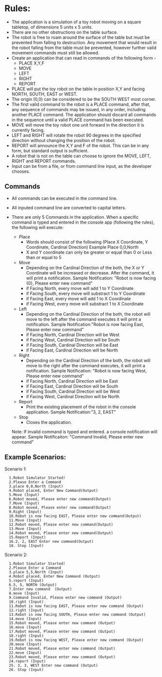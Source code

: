 # Rules:
* The application is a simulation of a toy robot moving on a square tabletop, of dimensions 5 units x 5
units.
* There are no other obstructions on the table surface.
* The robot is free to roam around the surface of the table but must be prevented from falling to
destruction. Any movement that would result in the robot falling from the table must be prevented,
however further valid movement commands must still be allowed.
* Create an application that can read in commands of the following form -
    * PLACE X,Y,F
    * MOVE
    * LEFT
    * RIGHT
    * REPORT
* PLACE will put the toy robot on the table in position X,Y and facing NORTH, SOUTH, EAST or WEST.
* The origin (0,0) can be considered to be the SOUTH WEST most corner.
* The first valid command to the robot is a PLACE command, after that, any sequence of commands may
be issued, in any order, including another PLACE command. The application should discard all
commands in the sequence until a valid PLACE command has been executed.
* MOVE will move the toy robot one unit forward in the direction it is currently facing.
* LEFT and RIGHT will rotate the robot 90 degrees in the specified direction without changing the position
of the robot.
* REPORT will announce the X,Y and F of the robot. This can be in any form, but standard output is
sufficient.
* A robot that is not on the table can choose to ignore the MOVE, LEFT, RIGHT and REPORT commands.
* Input can be from a file, or from command line input, as the developer chooses.


## Commands

* All commands can be executed in the command line.
* All inputed command line are converted to capital letters.
* There are only 5 Commands in the application. When a specific command is typed and entered in the console app (following the rules), the following will execute:
    * Place
        * Words should consist of the following (Place X Coordinate, Y Coordinate, Cardinal Direction) Example Place 0,0,North
        * X and Y coordinate can only be greater or equal than 0 or Less than or equal to 5
    * Move
        * Depending on the Cardinal Direction of the both, the X or Y Coordinate will be increased or decrease. After the command, it will print a notification. Sample Notification: "Robot is now facing {0}, Please enter new command"
         * if Facing North, every move will add 1 to Y Coordinate
         * if Facing South, every move will substract 1 to Y Coordinate
         * if Facing East, every move will add 1 to X Coordinate
         * if Facing West, every move will substract 1 to X Coordinate
    * Left
        * Depending on the Cardinal Direction of the both, the robot will move to the left after the command executes it will print a notification. Sample Notification:"Robot is now facing East, Please enter new command"
         * if Facing North, Cardinal Direction will be West
         * if Facing West, Cardinal Direction will be South
         * if Facing South, Cardinal Direction will be East
         * if Facing East, Cardinal Direction will be North
    * Right
        * Depending on the Cardinal Direction of the both, the robot will move to the right after the command executes, it will print a notification. Sample Notification: "Robot is now facing West, Please enter new command"
         * if Facing North, Cardinal Direction will be East
         * if Facing East, Cardinal Direction will be South
         * if Facing South, Cardinal Direction will be West
         * if Facing West, Cardinal Direction will be North
    * Report
        * Print the existing placement of the robot in the console application. Sample Notification:"3, 2, EAST"
    * Stop
        * Closes the application.

    Note: If invalid command is typed and entered. a console notification will appear. Sample Notificaiton: "Command Invalid, Please enter new command"


## Example Scenarios:

  Scenario 1:
  
      1.Robot Simulator Started!
      2.Please Enter a Command
      3.place 0,0,North (Input)
      4.Robot placed, Enter New Command(Output)
      5.Move (Input)
      6.Robot moved, Please enter new command(Output)
      7.Move (Input)
      8.Robot moved, Please enter new command(Output)
      9.Right (Input)
      10.Robot is now facing EAST, Please enter new command(Output)
      11.Move (Input)
      12.Robot moved, Please enter new command(Output)
      13.Move (Input)
      14.Robot moved, Please enter new command(Output)
      15.Report (Input)
      16.2, 2, EAST Enter new command(Output)
      18. Stop (Input)

  Scenario 2:
  
      1.Robot Simulator Started! 
      2.Please Enter a Command
      3.place 5,5,North (Input)
      4.Robot placed, Enter New Command (Output)
      5.report (Input)
      6.5, 5, NORTH (Output)
      7.Enter new command  (Output)
      8.move (Input)
      9.Command Invalid, Please enter new command (Output)
      10.right (Input)
      11.Robot is now facing EAST, Please enter new command (Output)
      12.right (Input)
      13.Robot is now facing SOUTH, Please enter new command (Output)
      14.move (Input)
      15.Robot moved, Please enter new command (Output)
      16.move (Input)
      17.Robot moved, Please enter new command (Output)
      18.right (Input)
      19.Robot is now facing WEST, Please enter new command (Output) 
      20.move (Input)
      21.Robot moved, Please enter new command (Output)
      22.move (Input)
      23.Robot moved, Please enter new command (Output)
      24.report (Input)
      25. 3, 3, WEST Enter new command (Output)
      26. Stop (Input)
